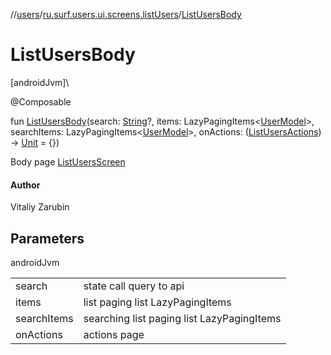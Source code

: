 //[users](../../index.md)/[ru.surf.users.ui.screens.listUsers](index.md)/[ListUsersBody](-list-users-body.md)

# ListUsersBody

[androidJvm]\

@Composable

fun [ListUsersBody](-list-users-body.md)(search: [String](https://kotlinlang.org/api/latest/jvm/stdlib/kotlin/-string/index.html)?, items: LazyPagingItems&lt;[UserModel](../ru.surf.users.data.models/-user-model/index.md)&gt;, searchItems: LazyPagingItems&lt;[UserModel](../ru.surf.users.data.models/-user-model/index.md)&gt;, onActions: ([ListUsersActions](../ru.surf.users.ui.actions/-list-users-actions/index.md)) -&gt; [Unit](https://kotlinlang.org/api/latest/jvm/stdlib/kotlin/-unit/index.html) = {})

Body page [ListUsersScreen](-list-users-screen.md)

#### Author

Vitaliy Zarubin

## Parameters

androidJvm

| | |
|---|---|
| search | state call query to api |
| items | list paging list LazyPagingItems |
| searchItems | searching list paging list LazyPagingItems |
| onActions | actions page |
